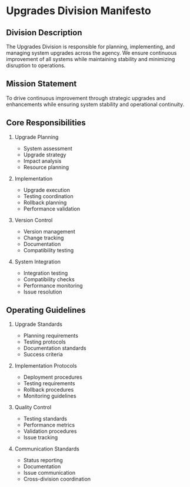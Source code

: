 # Upgrades Division Manifesto

## Division Description
The Upgrades Division is responsible for planning, implementing, and managing system upgrades across the agency. We ensure continuous improvement of all systems while maintaining stability and minimizing disruption to operations.

## Mission Statement
To drive continuous improvement through strategic upgrades and enhancements while ensuring system stability and operational continuity.

## Core Responsibilities

1. Upgrade Planning
   - System assessment
   - Upgrade strategy
   - Impact analysis
   - Resource planning

2. Implementation
   - Upgrade execution
   - Testing coordination
   - Rollback planning
   - Performance validation

3. Version Control
   - Version management
   - Change tracking
   - Documentation
   - Compatibility testing

4. System Integration
   - Integration testing
   - Compatibility checks
   - Performance monitoring
   - Issue resolution

## Operating Guidelines

1. Upgrade Standards
   - Planning requirements
   - Testing protocols
   - Documentation standards
   - Success criteria

2. Implementation Protocols
   - Deployment procedures
   - Testing requirements
   - Rollback procedures
   - Monitoring guidelines

3. Quality Control
   - Testing standards
   - Performance metrics
   - Validation procedures
   - Issue tracking

4. Communication Standards
   - Status reporting
   - Documentation
   - Issue communication
   - Cross-division coordination 